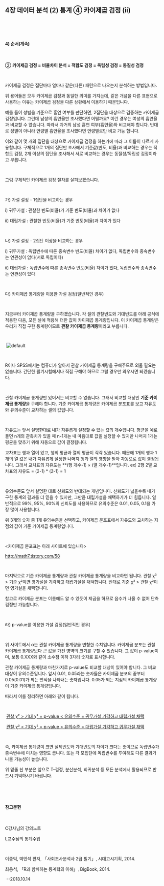 ## 4장 데이터 분석 (2) 통계 ④ 카이제곱 검정 (ii)

​

​

#### 4) 순서(계속)

​     

② **카이제곱 검정 = 비율차이 분석 = 적합도 검정 = 독립성 검정 = 동질성 검정**

​     

카이제곱 검정은 집단마다 얼마나 같은(다른) 패턴으로 나오는지 분석하는 방법입니다.

위 용어들은 모두 카이제곱 검정과 동일한 의미를 가지는데, 같은 개념을 다른 표현으로 사용하는 이유는 카이제곱 검정을 다른 상황에서 이용하기 때문입니다.

예를 들어 성별을 기준으로 흡연 여부를 판단하면, 2집단을 대상으로 검증하는 카이제곱 검정입니다. 그런데 남성의 흡연율만 조사했다면 어떨까요? 이런 경우는 여성의 흡연율과 비교할 수 없습니다. 따라서 과거의 남성 흡연 여부(흡연율)와 비교해야 합니다. 반대로 성별이 아니라 연령별 흡연율을 조사했다면 연령별로만 비교 가능 합니다.

이와 같이 몇 개의 집단을 대상으로 카이제곱 검정을 하는가에 따라 그 이름이 다르게 사용합니다. 구체적으로 1개의 집단만 조사해서 기준값(빈도, 비율)과 비교하는 경우는 적합도 검정, 2개 이상의 집단을 조사해서 서로 비교하는 경우는 동질성/독립성 검정이라고 부릅니다.

​     

그럼 구체적인 카이제곱 검정 절차를 살펴보겠습니다.

​     

가) 가설 설정 - 1집단을 비교하는 경우

i) 귀무가설 : 관찰한 빈도(비율)가 기준 빈도(비율)과 차이가 없다

ii) 대립가설 : 관찰한 빈도(비율)가 기준 빈도(비율)과 차이가 있다

​     

나) 가설 설정 - 2집단 이상을 비교하는 경우

i) 귀무가설 : 독립변수에 따른 종속변수 빈도(비율) 차이가 없다, 독립변수와 종속변수는 연관성이 없다(서로 독립이다)

ii) 대립가설 : 독립변수에 따른 종속변수 빈도(비율) 차이가 있다, 독립변수와 종속변수는 연관성이 있다

​ 

다) 카이제곱 통계량을 이용한 가설 검정(일반적인 경우)

​     

지금부터 카이제곱 통계량을 구하겠습니다. 각 셀의 관찰빈도와 기대빈도를 아래 공식에 적용한 다음, 모든 셀에 적용해 더한 값이 카이제곱 통계량입니다. 이 카이제곱 통계량은 우리가 직접 구한 통계량이므로 **관찰 카이제곱 통계량**이라고 부릅니다. 

​     

​                                                      ![default](https://user-images.githubusercontent.com/43332543/46916439-f0483000-cff5-11e8-9b81-c62089a95d93.jpg)

​     

R이나 SPSS에서는 컴퓨터가 알아서 관찰 카이제곱 통계량을 구해주므로 외울 필요는 없습니다. 간단한 필기시험에서나 직접 구해야 하므로 그럴 경우만 외우시면 되겠습니다.

​     

관찰 카이제곱 통계량만 있어서는 비교할 수 없습니다. 그래서 비교할 대상인 **기준 카이제곱 통계량**을 구해야 합니다. 기준 카이제곱 통계량은 카이제곱 분포표를 보고 자유도와 유의수준이 교차하는 셀의 값입니다.

​

자유도는 앞서 설명한대로 내가 자유롭게 설정할 수 있는 값의 개수입니다. 평균을 예로 들면 n개의 관측치가 있을 때 n-1개는 내 마음대로 값을 설정할 수 있지만 나머지 1개는 평균을 맞추기 위해 자동으로 값이 결정됩니다. 

교차표는 행과 열이 있고, 행의 평균과 열의 평균이 각각 있습니다. 때문에 1개의 행과 1개의 열 값은 내가 자유롭게 설정한 나머지 행과 열의 영향을 받아 자동으로 값이 결정됩니다. 그래서 교차표의 자유도는 **(행 개수-1) × (열 개수-1)**입니다.    ex) 2행 2열 교차표의 자유도 = (2-1) * (2-1) = 1

​

유의수준도 앞서 설명한 대로 신뢰도와 반대되는 개념입니다. 신뢰도가 넓을수록 내가 구한 통계의 결과를 더 믿을 수 있지만, 그만큼 대립가설을 채택하기가 더 힘듭니다. 일반적으로 99%, 95%, 90%의 신뢰도를 사용하므로 유의수준은 0.01, 0.05, 0.1을 가장 많이 사용합니다.

위 3개의 숫자 중 1개 유의수준을 선택하고, 카이제곱 분포표에서 자유도와 교차하는 지점의 값이 기준 카이제곱 통계량입니다.

​     

<카이제곱 분포표는 아래 사이트에 있습니다>

http://math7.tistory.com/58

​

마지막으로 기준 카이제곱 통계량과 관찰 카이제곱 통계량을 비교하면 됩니다. 관찰 χ² > 기준 χ²이면 영가설을 기각하고 대립가설을 채택합니다. 반대로 기준 χ² > 관찰 χ²이면 영가설을 채택합니다.

참고로 카이제곱 분포는 이름에도 알 수 있듯이 제곱을 하므로 음수가 나올 수 없어 단측검정만 가능합니다.

​     

라) p-value를 이용한 가설 검정(일반적인 경우)​    

​     

위 사이트에서 α는 관찰 카이제곱 통계량을 변형한 수치입니다. 카이제곱 분포는 관찰 카이제곱 통계량보다 큰 값을 가진 영역의 크기를 구할 수 있습니다. 그 값이 p-value이며, 보통 0.XXX와 같이 소수점 이하 3자리 숫자로 표시합니다.

관찰 카이제곱 통계량과 마찬가지로 p-value도 비교할 대상이 있어야 합니다. 그 비교대상이 유의수준입니다. 앞서 0.01, 0.05라는 숫자들은 카이제곱 분포의 끝부터 0.05(0.01)가 되는 면적을 나타내는 숫자입니다. 0.05가 되는 지점의 카이제곱 통계량이 기준 카이제곱 통계량입니다.

따라서 이를 정리하면 아래와 같이 됩니다.

​     

​                            <u>관찰 χ² > 기대 χ²   =   p-value < 유의수준   =   귀무가설 기각하고 대립가설 채택</u>

​                            <u>관찰 χ² < 기대 χ²   =   p-value > 유의수준   =   대립가설 기각하고 귀무가설 채택</u>

​     

즉, 카이제곱 통계량이 크면 실제빈도와 기대빈도의 차이가 크다는 뜻이므로 독립변수가 종속변수에 미치는 영향도 큽니다. 또는 각 모집단에 독립변수를 투여해도 다른 결과가 나올 가능성이 높습니다.

위 밑줄 친 부분은 앞으로 T-검정, 분산분석, 회귀분석 등 모든 분석에서 활용되므로 반드시 기억하시기 바랍니다.

​     

​

#### 참고문헌

​     

C강사님의 강의노트

L교수님의 통계수업

​     

이종익, 박민석 편저, 「사회조사분석사 2급 필기」, 시대고시기획, 2014.

최용석, 「R과 함께하는 통계학의 이해」, BigBook, 2014.

​
--2018.10.14